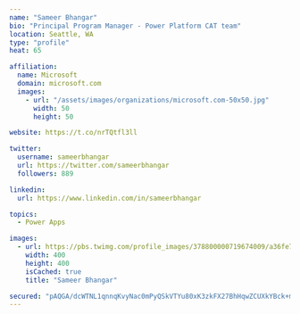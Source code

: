 ```yaml
---
name: "Sameer Bhangar"
bio: "Principal Program Manager - Power Platform CAT team"
location: Seattle, WA
type: "profile"
heat: 65

affiliation:
  name: Microsoft
  domain: microsoft.com
  images:
    - url: "/assets/images/organizations/microsoft.com-50x50.jpg"
      width: 50
      height: 50

website: https://t.co/nrTQtfl3ll

twitter:
  username: sameerbhangar
  url: https://twitter.com/sameerbhangar
  followers: 889

linkedin:
  url: https://www.linkedin.com/in/sameerbhangar

topics:
  - Power Apps

images:
  - url: https://pbs.twimg.com/profile_images/378800000719674009/a36fe7ddfab1778b76e5793772e43798_400x400.jpeg
    width: 400
    height: 400
    isCached: true
    title: "Sameer Bhangar"

secured: "pAQGA/dcWTNL1qnnqKvyNac0mPyQSkVTYu80xK3zkFX27BhHqwZCUXkYBck+mSxI98UHG4PIHTLTFA5jaZYuVuw/a9Ux3bsLx0Bpq5x/r3GPSTjfDbcgjVm8i3nt5HqB6MoVyE+dMfOilBXutG5N5G7xEhqvF7HijQTJYMK2pk84H9s7jrabdatATZh5daUI9+fB7HgzhL7rNXw3LYuorThCF01WGo4LesfvGM25m4ytqdRmLIrOcLa7SysWF84GY79tlMSoRetoIR80erLKI4HS1mxmnYdu5u380+s+TBT/chZvuWT8vYQY4bVjOsxSR5IrpE1KMVVeszaC+Bi0ZCl+eyCYqO/8My1LToJ+UByPG98lEhcBaebWBTDpm26nfqjWQWwQKS3dWSMEDR7USw==;g649nw+Www8Z7f5ld5Gjgg=="
---
```



